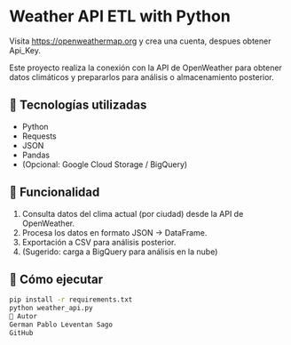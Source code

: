 

# Weather API ETL with Python



Visita https://openweathermap.org y crea una cuenta, despues obtener  Api_Key.

Este proyecto realiza la conexión con la API de OpenWeather para obtener datos climáticos y prepararlos para análisis o almacenamiento posterior.

## 🔧 Tecnologías utilizadas

- Python
- Requests
- JSON
- Pandas
- (Opcional: Google Cloud Storage / BigQuery)

## 📌 Funcionalidad

1. Consulta datos del clima actual (por ciudad) desde la API de OpenWeather.
2. Procesa los datos en formato JSON → DataFrame.
3. Exportación a CSV para análisis posterior.
4. (Sugerido: carga a BigQuery para análisis en la nube)

## 🚀 Cómo ejecutar

```bash
pip install -r requirements.txt
python weather_api.py
📌 Autor
German Pablo Leventan Sago
GitHub
